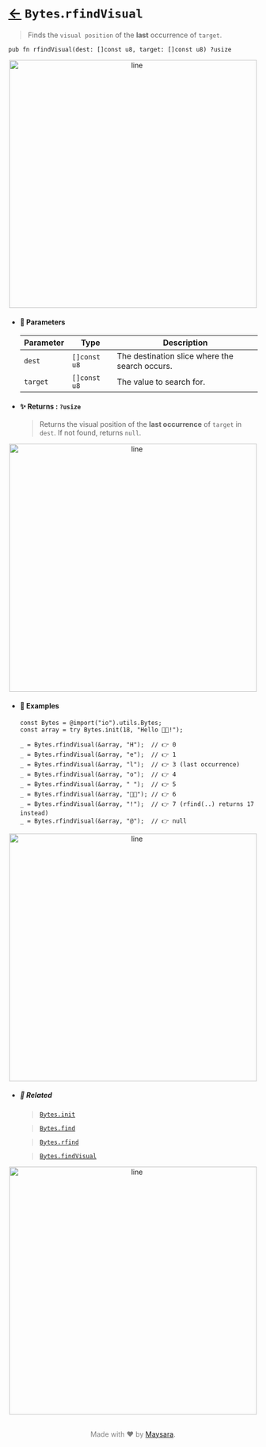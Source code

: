 # [←](../Bytes.md) `Bytes`.`rfindVisual`

> Finds the `visual position` of the **last** occurrence of `target`.

```zig
pub fn rfindVisual(dest: []const u8, target: []const u8) ?usize
```

<div align="center">
<img src="https://raw.githubusercontent.com/Super-ZIG/io/refs/heads/main/dist/img/md/line.png" alt="line" style="width:500px;"/>
</div>

- #### 🧩 Parameters

    | Parameter | Type         | Description                                    |
    | --------- | ------------ | ---------------------------------------------- |
    | `dest`    | `[]const u8` | The destination slice where the search occurs. |
    | `target`  | `[]const u8` | The value to search for.                       |

- #### ✨ Returns : `?usize`

    > Returns the visual position of the **last occurrence** of `target` in `dest`. If not found, returns `null`.

<div align="center">
<img src="https://raw.githubusercontent.com/Super-ZIG/io/refs/heads/main/dist/img/md/line.png" alt="line" style="width:500px;"/>
</div>

- #### 🧪 Examples

    ```zig
    const Bytes = @import("io").utils.Bytes;
    const array = try Bytes.init(18, "Hello 👨‍🏭!");
    ```

    ```zig
    _ = Bytes.rfindVisual(&array, "H");  // 👉 0
    _ = Bytes.rfindVisual(&array, "e");  // 👉 1
    _ = Bytes.rfindVisual(&array, "l");  // 👉 3 (last occurrence)
    _ = Bytes.rfindVisual(&array, "o");  // 👉 4
    _ = Bytes.rfindVisual(&array, " ");  // 👉 5
    _ = Bytes.rfindVisual(&array, "👨‍🏭"); // 👉 6
    _ = Bytes.rfindVisual(&array, "!");  // 👉 7 (rfind(..) returns 17 instead)
    _ = Bytes.rfindVisual(&array, "@");  // 👉 null
    ```

<div align="center">
<img src="https://raw.githubusercontent.com/Super-ZIG/io/refs/heads/main/dist/img/md/line.png" alt="line" style="width:500px;"/>
</div>

- ##### 🔗 Related

  > [`Bytes.init`](./init.md)

  > [`Bytes.find`](./find.md)

  > [`Bytes.rfind`](./rfind.md)

  > [`Bytes.findVisual`](./findVisual.md)

<div align="center">
<img src="https://raw.githubusercontent.com/Super-ZIG/io/refs/heads/main/dist/img/md/line.png" alt="line" style="width:500px;"/>
</div>

<p align="center" style="color:grey;"><br />Made with ❤️ by <a href="http://github.com/maysara-elshewehy" target="blank">Maysara</a>.</p>
